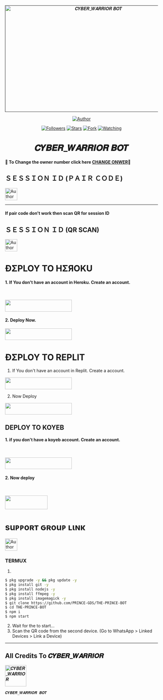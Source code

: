  <p align="center">  
  <a href="">
    <img alt="𝑪𝒀𝑩𝑬𝑹_𝑾𝑨𝑹𝑹𝑰𝑶𝑹 𝑩𝑶𝑻" width="600" height="350" src="https://i.imgur.com/ur24PoA.jpg">
  </a>
</p>



<p align="center">
<a href="https://github.com/CYBER_WARRIOR-BOT-GDS/CYBER_WARRIOR-BOT"><img title="Author" src="https://img.shields.io/badge/THE CYBER_WARRIOR BOT-black?style=for-the-badge&logo=github"></a>
<p/>

<p align="center">
<a href="https://github.com/CYBER_WARRIOR-BOT-GDS?tab=followers"><img title="Followers" src="https://img.shields.io/github/followers/CYBER_WARRIOR-BOT-GDS?label=Followers&style=social"></a>
<a href="https://github.com/CYBER_WARRIOR-GDS/CYBER_WARRIOR/stargazers/"><img title="Stars" src="https://img.shields.io/github/stars/CYBER_WARRIOR-GDS/THE-CYBER_WARRIOR-BOT?&style=social"></a>
<a href="https://github.com/CYBER_WARRIOR-GDS/THE-CYBER_WARRIOR-BOT/network/members"><img title="Fork" src="https://img.shields.io/github/forks/CYBER_WARRIOR-GDS/THE-CYBER_WARRIOR-BOT?style=social"></a>
<a href="https://github.com/CYBER_WARRIOR-GDS/THE-CYBER_WARRIOR-BOT/watchers"><img title="Watching" src="https://img.shields.io/github/watchers/CYBER_WARRIOR-GDS/THE-CYBER_WARRIOR-BOT?label=Watching&style=social"></a>
</p>
 
<h1 align="center">𝑪𝒀𝑩𝑬𝑹_𝑾𝑨𝑹𝑹𝑰𝑶𝑹 𝑩𝑶𝑻</h1>

#### 🪩 To Change the owner number click here [CHANGE ONWER](https://github.com/CYBER_WARRIOR-GDS/THE-CYBER_WARRIOR-BOT/blob/main/plugins/main-creator.js#L7)🪩

<h2 align="left">ＳＥＳＳＩＯＮ ＩＤ (ＰＡＩＲ ＣＯＤＥ)</h2>
<p align="left">
<a href="https://replit.com/@iycwwwuaaipgfjs/CYBER_WARRIOR-PairCode?v=1"><img height= "40" title="Author" src="https://img.shields.io/badge/SESSION ID-black?style=for-the-badge&logo=replit"></a>
<p/>

****
#### If pair code don't work then scan QR for session ID


<h2 align="left">ＳＥＳＳＩＯＮ ＩＤ (QR SCAN)</h2>

<a href="https://princebotqr.onrender.com/"><img height= "40" title="Author" src="https://img.shields.io/badge/SESSION ID-black?style=for-the-badge&logo=render"></a>
<p/>


<h1 align="left">ÐΣPLOY TO HΣЯOKU</h1> 

#### 1. If You don't have an account in Heroku. Create an account.
<br>
       <p align="left"><a href="https://signup.heroku.com"> <img src="https://img.shields.io/badge/heroku%20Account-purple?style=for-the-badge&logo=heroku" width="220" height="38.45"/></a></p>

#### 2. Deploy Now.
   <p align="left"><a href="https://heroku.com/deploy?template=https://github.com/CYBER_WARRIOR-GDS/THE-PRINCE-BOT"> <img src="https://img.shields.io/badge/Heroku%20Deploy-purple?style=for-the-badge&logo=heroku" width="220" height="38.45"/></a></p>



<h1 align="left">ÐΣPLOY TO REPLIT</h1> 

1. If You don't have an account in Replit. Create a account.
    <br>
<p align="left"><a href="https://replit.com/signup"> <img src="https://img.shields.io/badge/replit%20Account-purple?style=for-the-badge&logo=replit" width="220" height="38.45"/></a></p>

2. Now Deploy
    <br>
<p align="left"><a href="https://repl.it/github/PRINCE-GDS/THE-PRINCE-BOT"> <img src="https://img.shields.io/badge/replit%20Deploy-purple?style=for-the-badge&logo=replit" width="220" height="38.45"/></a></p>

<h2 align="left">DEPLOY TO KOYEB</h2> 

#### 1. if you don't have a koyeb account. Create an account.
   <br>
   <p align="left"><a href="https://app.koyeb.com/auth/signup"> <img src="https://img.shields.io/badge/Koyeb account-purple?style=for-the-badge&logo=koyeb" width="220" height="38.45"/></a></p>

#### 2. Now deploy
   <br>
  <p align="left"><a href="https://app.koyeb.com/apps/deploy?type=git&repository=github.com%2FPRINCE-GDS%2FTHE-PRINCE-BOT&branch=main&nameprincegds&builder=dockerfile&env[DATABASE_URL]=&env[SESSION_ID]=your+sessionid+here&env[PREFIX]=!&env[MODE]=public&env=[autoRead]=false&env[statusview]=false&env[REMOVEBG_KEY]=your+rmbg+key&env[antidelete]=false"> <img src="https://www.koyeb.com/static/images/deploy/button.svg" width="140" height="45.45"/></a></p>


<h1 align="left">suᴘᴘoʀт ԍʀouᴘ ʟιɴκ</h1>



   <p align="left">
      <a href="[https://chat.whatsapp.com/Jo5bmHMAlZpEIp75mKbwxP](https://chat.whatsapp.com/JuG5xKdjcQ5HJMbTweh1Zm)"><img height= "40" length= "10" title="Author" src="https://img.shields.io/badge/Support Group-25D366?style=for-the-badge&logo=whatsApp&logoColor=white"></a>
     <p/>



 


### TERMUX
1. 
```sh
$ pkg upgrade -y && pkg update -y
$ pkg install git -y
$ pkg install nodejs -y
$ pkg install ffmpeg -y
$ pkg install imagemagick -y
$ git clone https://github.com/PRINCE-GDS/THE-PRINCE-BOT
$ cd THE-PRINCE-BOT
$ npm i 
$ npm start
```
2. Wait for the to start...
3. Scan the QR code from the second device. (Go to WhatsApp > Linked Devices > Link a Device) 
---------

<h2 align="left">All Credits To 𝑪𝒀𝑩𝑬𝑹_𝑾𝑨𝑹𝑹𝑰𝑶𝑹</h2>

<a href="https://github.com/Guru322"><img src="https://telegra.ph/file/173eb5a7684faa975f036.mp4" width="70" height="70" alt="𝑪𝒀𝑩𝑬𝑹_𝑾𝑨𝑹𝑹𝑰𝑶𝑹"/></a>
  
`𝑪𝒀𝑩𝑬𝑹_𝑾𝑨𝑹𝑹𝑰𝑶𝑹 𝑩𝑶𝑻`

